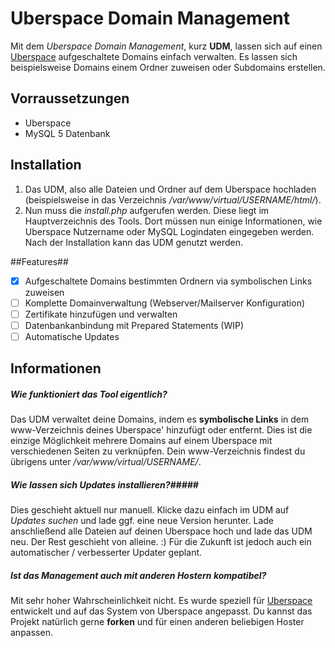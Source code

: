 Uberspace Domain Management
===========================
Mit dem *Uberspace Domain Management*, kurz **UDM**, lassen sich auf einen [Uberspace](https://uberspace.de) aufgeschaltete Domains einfach verwalten. Es lassen sich beispielsweise Domains einem Ordner zuweisen oder Subdomains erstellen.


## Vorraussetzungen ##
* Uberspace
* MySQL 5 Datenbank 

## Installation ##
1. Das UDM, also alle Dateien und Ordner auf dem Uberspace hochladen (beispielsweise in das Verzeichnis */var/www/virtual/USERNAME/html/*).
2. Nun muss die *install.php* aufgerufen werden. Diese liegt im Hauptverzeichnis des Tools. Dort müssen nun einige Informationen, wie Uberspace Nutzername oder MySQL Logindaten eingegeben werden. Nach der Installation kann das UDM genutzt werden.

##Features##
- [x] Aufgeschaltete Domains bestimmten Ordnern via symbolischen Links zuweisen
- [ ] Komplette Domainverwaltung (Webserver/Mailserver Konfiguration)
- [ ] Zertifikate hinzufügen und verwalten
- [ ] Datenbankanbindung mit Prepared Statements (WIP)
- [ ] Automatische Updates

## Informationen ##
##### Wie funktioniert das Tool eigentlich? #####
Das UDM verwaltet deine Domains, indem es **symbolische Links** in dem www-Verzeichnis deines Uberspace' hinzufügt oder entfernt. Dies ist die einzige Möglichkeit mehrere Domains auf einem Uberspace mit verschiedenen Seiten zu verknüpfen. 
Dein www-Verzeichnis findest du übrigens unter */var/www/virtual/USERNAME/*.
##### Wie lassen sich Updates installieren?#####
Dies geschieht aktuell nur manuell. Klicke dazu einfach im UDM auf *Updates suchen* und lade ggf. eine neue Version herunter. Lade anschließend alle Dateien auf deinen Uberspace hoch und lade das UDM neu. Der Rest geschieht von alleine. :)
Für die Zukunft ist jedoch auch ein automatischer / verbesserter Updater geplant. 
##### Ist das Management auch mit anderen Hostern kompatibel? #####
Mit sehr hoher Wahrscheinlichkeit nicht. Es wurde speziell für [Uberspace](https://uberspace.de) entwickelt und auf das System von Uberspace angepasst. Du kannst das Projekt natürlich gerne **forken** und für einen anderen beliebigen Hoster anpassen.

